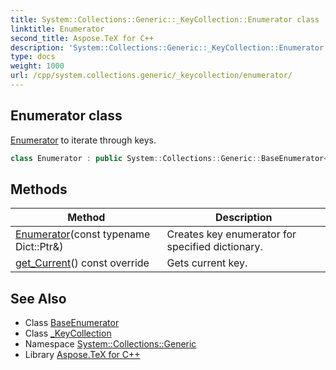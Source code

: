```yaml
---
title: System::Collections::Generic::_KeyCollection::Enumerator class
linktitle: Enumerator
second_title: Aspose.TeX for C++
description: 'System::Collections::Generic::_KeyCollection::Enumerator class. Enumerator to iterate through keys in C++.'
type: docs
weight: 1000
url: /cpp/system.collections.generic/_keycollection/enumerator/
---
```

## Enumerator class


[Enumerator](./) to iterate through keys.

```cpp
class Enumerator : public System::Collections::Generic::BaseEnumerator<Dict::map_t, TKey>
```

## Methods

| Method | Description |
| --- | --- |
| [Enumerator](./enumerator/)(const typename Dict::Ptr\&) | Creates key enumerator for specified dictionary. |
| [get_Current](./get_current/)() const override | Gets current key. |
## See Also

* Class [BaseEnumerator](../../baseenumerator/)
* Class [_KeyCollection](../)
* Namespace [System::Collections::Generic](../../)
* Library [Aspose.TeX for C++](../../../)
